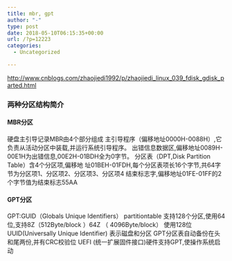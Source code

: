 ```yaml
---
title: mbr, gpt
author: "-"
type: post
date: 2018-05-10T06:15:35+00:00
url: /?p=12223
categories:
  - Uncategorized

---
```

http://www.cnblogs.com/zhaojiedi1992/p/zhaojiedi_linux_039_fdisk_gdisk_parted.html

### 两种分区结构简介
  
#### MBR分区
硬盘主引导记录MBR由4个部分组成
主引导程序（偏移地址0000H-0088H）,它负责从活动分区中装载,并运行系统引导程序。
出错信息数据区,偏移地址0089H-00E1H为出错信息,00E2H-01BDH全为0字节。
分区表（DPT,Disk Partition Table）含4个分区项,偏移地
址01BEH-01FDH,每个分区表项长16个字节,共64字节为分区项1、分区项2、分区项3、分区项4
结束标志字,偏移地址01FE-01FF的2个字节值为结束标志55AA  

#### GPT分区
GPT:GUID（Globals Unique Identifiers） partitiontable 支持128个分区,使用64位,支持8Z（512Byte/block ）64Z （ 4096Byte/block）
使用128位UUID(Universally Unique Identifier) 表示磁盘和分区 GPT分区表自动备份在头和尾两份,并有CRC校验位
UEFI (统一扩展固件接口)硬件支持GPT,使操作系统启动
